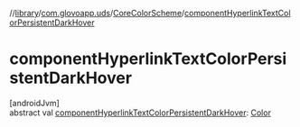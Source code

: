 //[library](../../../index.md)/[com.glovoapp.uds](../index.md)/[CoreColorScheme](index.md)/[componentHyperlinkTextColorPersistentDarkHover](component-hyperlink-text-color-persistent-dark-hover.md)

# componentHyperlinkTextColorPersistentDarkHover

[androidJvm]\
abstract val [componentHyperlinkTextColorPersistentDarkHover](component-hyperlink-text-color-persistent-dark-hover.md): [Color](https://developer.android.com/reference/kotlin/androidx/compose/ui/graphics/Color.html)

